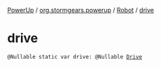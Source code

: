[PowerUp](../../index.md) / [org.stormgears.powerup](../index.md) / [Robot](index.md) / [drive](./drive.md)

# drive

`@Nullable static var drive: @Nullable `[`Drive`](../../org.stormgears.powerup.subsystems.navigator/-drive/index.md)